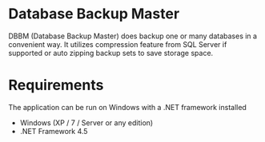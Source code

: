 # Database Backup Master
DBBM (Database Backup Master) does backup one or many databases in a convenient way. It utilizes compression feature from SQL Server if supported or auto zipping backup sets to save storage space.

# Requirements
The application can be run on Windows with a .NET framework installed
- Windows (XP / 7 / Server or any edition)
- .NET Framework 4.5 

